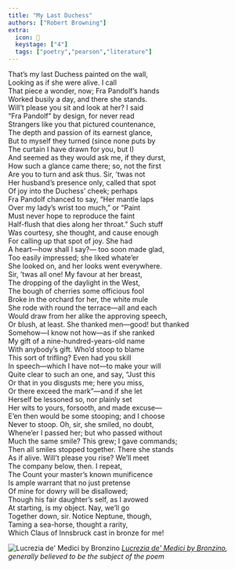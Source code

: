 ```yaml
---
title: "My Last Duchess"
authors: ["Robert Browning"]
extra:
  icon: 💃
  keystage: ["4"]
  tags: ["poetry","pearson","literature"]
---
```


That’s my last Duchess painted on the wall,  
Looking as if she were alive. I call  
That piece a wonder, now; Fra Pandolf’s hands  
Worked busily a day, and there she stands.  
Will’t please you sit and look at her? I said  
“Fra Pandolf” by design, for never read  
Strangers like you that pictured countenance,  
The depth and passion of its earnest glance,  
But to myself they turned (since none puts by  
The curtain I have drawn for you, but I)  
And seemed as they would ask me, if they durst,  
How such a glance came there; so, not the first  
Are you to turn and ask thus. Sir, ’twas not  
Her husband’s presence only, called that spot  
Of joy into the Duchess’ cheek; perhaps  
Fra Pandolf chanced to say, “Her mantle laps  
Over my lady’s wrist too much,” or “Paint  
Must never hope to reproduce the faint  
Half-flush that dies along her throat.” Such stuff  
Was courtesy, she thought, and cause enough  
For calling up that spot of joy. She had  
A heart—how shall I say?— too soon made glad,  
Too easily impressed; she liked whate’er  
She looked on, and her looks went everywhere.  
Sir, ’twas all one! My favour at her breast,  
The dropping of the daylight in the West,  
The bough of cherries some officious fool  
Broke in the orchard for her, the white mule  
She rode with round the terrace—all and each  
Would draw from her alike the approving speech,  
Or blush, at least. She thanked men—good! but thanked  
Somehow—I know not how—as if she ranked  
My gift of a nine-hundred-years-old name  
With anybody’s gift. Who’d stoop to blame  
This sort of trifling? Even had you skill  
In speech—which I have not—to make your will  
Quite clear to such an one, and say, “Just this  
Or that in you disgusts me; here you miss,  
Or there exceed the mark”—and if she let  
Herself be lessoned so, nor plainly set  
Her wits to yours, forsooth, and made excuse—  
E’en then would be some stooping; and I choose  
Never to stoop. Oh, sir, she smiled, no doubt,  
Whene’er I passed her; but who passed without  
Much the same smile? This grew; I gave commands;  
Then all smiles stopped together. There she stands  
As if alive. Will’t please you rise? We’ll meet  
The company below, then. I repeat,  
The Count your master’s known munificence  
Is ample warrant that no just pretense  
Of mine for dowry will be disallowed;  
Though his fair daughter’s self, as I avowed  
At starting, is my object. Nay, we’ll go  
Together down, sir. Notice Neptune, though,  
Taming a sea-horse, thought a rarity,  
Which Claus of Innsbruck cast in bronze for me!


![Lucrezia de' Medici by Bronzino](/images/the-duchess.webp)
*[Lucrezia de' Medici by Bronzino](https://en.wikipedia.org/wiki/My_Last_Duchess), generally believed to be the subject of the poem*

